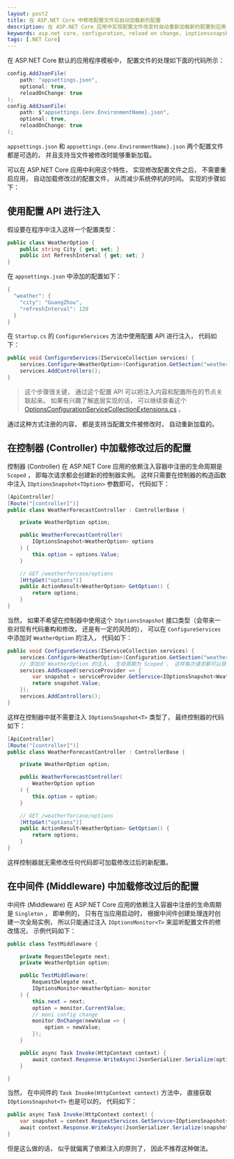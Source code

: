 ```yaml
---
layout: post2
title: 在 ASP.NET Core 中修改配置文件后自动加载新的配置
description: 在 ASP.NET Core 应用中实现配置文件改变时自动重新加载新的配置到应用
keywords: asp.net core, configuration, reload on change, ioptionssnapshot, ioptionsmonitor
tags: [.NET Core]
---
```


在 ASP.NET Core 默认的应用程序模板中， 配置文件的处理如下面的代码所示：

```cs
config.AddJsonFile(
    path: "appsettings.json",
    optional: true,
    reloadOnChange: true
);
config.AddJsonFile(
    path: $"appsettings.{env.EnvironmentName}.json",
    optional: true,
    reloadOnChange: true
);
```

`appsettings.json` 和 `appsettings.{env.EnvironmentName}.json` 两个配置文件都是可选的， 并且支持当文件被修改时能够重新加载。

可以在 ASP.NET Core 应用中利用这个特性， 实现修改配置文件之后， 不需要重启应用， 自动加载修改过的配置文件， 从而减少系统停机的时间。 实现的步骤如下：

## 使用配置 API 进行注入

假设要在程序中注入这样一个配置类型：

```cs
public class WeatherOption {
    public string City { get; set; }
    public int RefreshInterval { get; set; }
}
```

在 `appsettings.json` 中添加的配置如下：

```cs
{
  "weather": {
    "city": "GuangZhou",
    "refreshInterval": 120
  }
}
```

在 `Startup.cs` 的 `ConfigureServices` 方法中使用配置 API 进行注入， 代码如下：

```cs
public void ConfigureServices(IServiceCollection services) {
    services.Configure<WeatherOption>(Configuration.GetSection("weather"));
    services.AddControllers();
}
```

> 这个步骤很关键， 通过这个配置 API 可以把注入内容和配置所在的节点关联起来。 如果有兴趣了解底层实现的话， 可以继续查看这个 [OptionsConfigurationServiceCollectionExtensions.cs](https://github.com/dotnet/runtime/blob/master/src/libraries/Microsoft.Extensions.Options.ConfigurationExtensions/src/OptionsConfigurationServiceCollectionExtensions.cs) 。

通过这种方式注册的内容， 都是支持当配置文件被修改时， 自动重新加载的。

## 在控制器 (Controller) 中加载修改过后的配置

控制器 (Controller) 在 ASP.NET Core 应用的依赖注入容器中注册的生命周期是 `Scoped` ， 即每次请求都会创建新的控制器实例。 这样只需要在控制器的构造函数中注入 `IOptionsSnapshot<TOption>` 参数即可， 代码如下：

```cs
[ApiController]
[Route("[controller]")]
public class WeatherForecastController : ControllerBase {

    private WeatherOption option;

    public WeatherForecastController(
        IOptionsSnapshot<WeatherOption> options
    ) {
        this.option = options.Value;
    }

    // GET /weatherforcase/options
    [HttpGet("options")]
    public ActionResult<WeatherOption> GetOption() {
        return options;
    }
}
```

当然， 如果不希望在控制器中使用这个 `IOptionsSnapshot` 接口类型（会带来一些对现有代码重构和修改， 还是有一定的风险的）， 可以在 `ConfigureServices` 中添加对 `WeatherOption` 的注入， 代码如下：

```cs
public void ConfigureServices(IServiceCollection services) {
    services.Configure<WeatherOption>(Configuration.GetSection("weather"));
    // 添加对 WeatherOption 的注入， 生命周期为 Scoped ， 这样每次请求都可以获取新的配置值。
    services.AddScoped(serviceProvider => {
        var snapshot = serviceProvider.GetService<IOptionsSnapshot<WeatherOption>>();
        return snapshot.Value;
    });
    services.AddControllers();
}
```

这样在控制器中就不需要注入 `IOptionsSnapshot<T>` 类型了， 最终控制器的代码如下：

```cs
[ApiController]
[Route("[controller]")]
public class WeatherForecastController : ControllerBase {

    private WeatherOption option;

    public WeatherForecastController(
        WeatherOption option
    ) {
        this.option = option;
    }

    // GET /weatherforcase/options
    [HttpGet("options")]
    public ActionResult<WeatherOption> GetOption() {
        return options;
    }
}
```

这样控制器就无需修改任何代码即可加载修改过后的新配置。

## 在中间件 (Middleware) 中加载修改过后的配置

中间件 (Middleware) 在 ASP.NET Core 应用的依赖注入容器中注册的生命周期是 `Singleton` ， 即单例的， 只有在当应用启动时， 根据中间件创建处理连时创建一次全局实例， 所以只能通过注入 `IOptionsMonitor<T>` 来监听配置文件的修改情况， 示例代码如下：

```cs
public class TestMiddleware {

    private RequestDelegate next;
    private WeatherOption option;

    public TestMiddleware(
        RequestDelegate next,
        IOptionsMonitor<WeatherOption> monitor
    ) {
        this.next = next;
        option = monitor.CurrentValue;
        // moni config change
        monitor.OnChange(newValue => {
            option = newValue;
        });
    }

    public async Task Invoke(HttpContext context) {
        await context.Response.WriteAsync(JsonSerializer.Serialize(option));
    }

}
```

当然， 在中间件的 `Task Invoke(HttpContext context)` 方法中， 直接获取 `IOptionsSnapshot<T>` 也是可以的， 代码如下：

```cs
public async Task Invoke(HttpContext context) {
    var snapshot = context.RequestServices.GetService<IOptionsSnapshot<WeatherOption>>();
    await context.Response.WriteAsync(JsonSerializer.Serialize(snapshot.Value));
}
```

但是这么做的话， 似乎就偏离了依赖注入的原则了， 因此不推荐这种做法。
